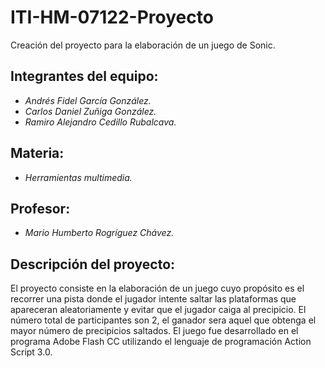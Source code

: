 # ITI-HM-07122-Proyecto
Creación del proyecto para la elaboración de un juego de Sonic.

Integrantes del equipo:
-----------------------
- *Andrés Fidel García González.*
- *Carlos Daniel Zuñiga González.*
- *Ramiro Alejandro Cedillo Rubalcava.*

Materia:
---------
- *Herramientas multimedia.*

Profesor:
----------
- *Mario Humberto Rogríguez Chávez.*

Descripción del proyecto:
--------------------------
El proyecto consiste en la elaboración de un juego  cuyo propósito es el recorrer una pista donde el jugador intente saltar las
plataformas que apareceran aleatoriamente y evitar que el jugador caiga al precipicio. El número total de participantes son 2, el
ganador sera aquel que obtenga el mayor número de precipicios saltados.
El juego fue desarrollado en el programa Adobe Flash CC utilizando el lenguaje de programación Action Script 3.0.
